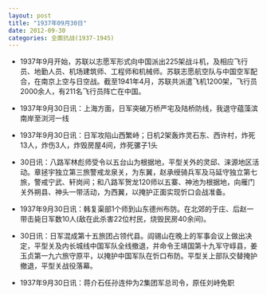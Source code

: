 ```yaml
---
layout: post
title: "1937年09月30日"
date: 2012-09-30
categories: 全面抗战(1937-1945)
---
```


<meta name="referrer" content="no-referrer" />

- 1937年9月开始，苏联以志愿军形式向中国派出225架战斗机，及相应飞行员、地勤人员、机场建筑师、工程师和机械师。苏联志愿航空队与中国空军配合，在南京上空与日空战。截至1941年4月，苏联共派遣飞机1200架，飞行员2000余人，有211名飞行员阵亡在中国。 

- 1937年9月30日讯：上海方面，日军突破万桥严宅及陆桥防线，我退守蕴藻滨南岸至浏河一线 

- 1937年9月30日讯：日军攻陷山西繁峙；日机2架轰炸灵石东、西许村，炸死13人，炸伤3人，炸毁房屋4间，炸死骡子1头 

- 30日讯：八路军林彪师受令以五台山为根据地，平型关外的灵邱、涞源地区活动。章拯宇独立第三旅警戒龙泉关，为东翼，赵承绶骑兵军及马延守独立第七旅，警戒宁武、轩岗间；和八路军贺龙120师以五寨、神池为根据地，向雁门关外朔县、神头一带活动，为西翼，以掩护正面实现忻口会战准备。 

- 1937年9月30日讯：韩复渠部1个师到山东德州布防。在北郊的于庄、后赵一带击毙日军数10人(敌在此杀害22位村民，烧毁民房40余间)。 

- 30日讯：日军混成第十五旅团占领代县。阎锡山在晚上的军事会议上做出决定，平型关及内长城线中国军队全线撤退，并命令王靖国第十九军守崞县，姜玉贞第一九六旅守原平，以掩护中国军队在忻口布防。平型关上部队交替掩护撤退，平型关战役落幕。 

- 1937年9月30日讯：蒋介石任孙连仲为2集团军总司令，原任刘峙免职 

